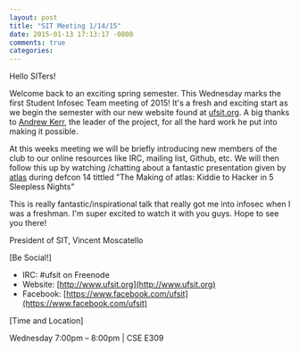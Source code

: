 ```yaml
---
layout: post
title: "SIT Meeting 1/14/15"
date: 2015-01-13 17:13:17 -0800
comments: true
categories: 
---
```


Hello SITers!

Welcome back to an exciting spring semester. This Wednesday marks the first Student Infosec Team meeting of 2015! It's a fresh and exciting start as we begin the semester with our new website found at [ufsit.org](http://www.ufsit.org). A big thanks to [Andrew Kerr](https://andrewjkerr.github.io), the leader of the project, for all the hard work he put into making it possible.

At this weeks meeting we will be briefly introducing new members of the club to our online resources like IRC, mailing list, Github, etc. We will then follow this up by watching /chatting about a fantastic presentation given by [atlas](https://twitter.com/at1as) during defcon 14 tittled "The Making of atlas: Kiddie to Hacker in 5 Sleepless Nights"

This is really fantastic/inspirational talk that really got me into infosec when I was a freshman. I'm super excited to watch it with you guys. Hope to see you there!

President of SIT, Vincent Moscatello

[Be Social!]

- IRC: #ufsit on Freenode
- Website: [http://www.ufsit.org](http://www.ufsit.org)
- Facebook: [https://www.facebook.com/ufsit](https://www.facebook.com/ufsit)

[Time and Location]

Wednesday 7:00pm – 8:00pm | CSE E309